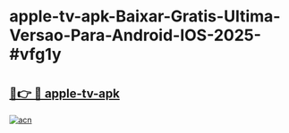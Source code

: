 # apple-tv-apk-Baixar-Gratis-Ultima-Versao-Para-Android-IOS-2025-#vfg1y

# <h2><a href="https://ainizakaria.my?title=apple-tv-apk&ref=24M">🔗👉 🔴 apple-tv-apk</a></h2>

[![acn](https://github.com/user-attachments/assets/0f9c940e-d8b0-45ae-aac7-cd30a18b3e1c)](https://ainizakaria.my?title=apple-tv-apk&ref=24M)

